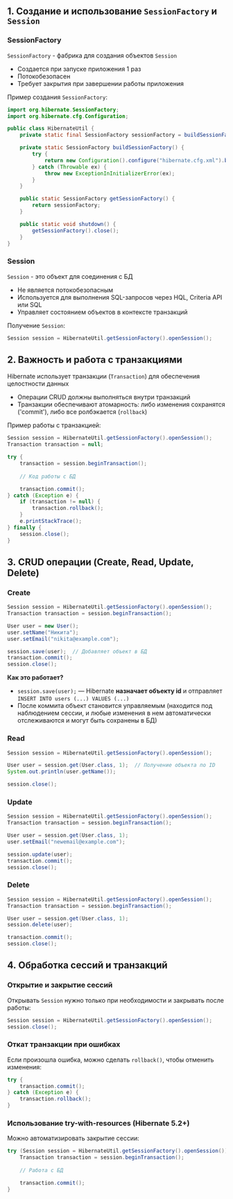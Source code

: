 ## 1. Создание и использование `SessionFactory` и `Session`

### SessionFactory

`SessionFactory` - фабрика для создания объектов `Session`
- Создается при запуске приложения 1 раз
- Потокобезопасен
- Требует закрытия при завершении работы приложения

Пример создания `SessionFactory`:
```java
import org.hibernate.SessionFactory;
import org.hibernate.cfg.Configuration;

public class HibernateUtil {
    private static final SessionFactory sessionFactory = buildSessionFactory();

    private static SessionFactory buildSessionFactory() {
        try {
            return new Configuration().configure("hibernate.cfg.xml").buildSessionFactory();
        } catch (Throwable ex) {
            throw new ExceptionInInitializerError(ex);
        }
    }

    public static SessionFactory getSessionFactory() {
        return sessionFactory;
    }

    public static void shutdown() {
        getSessionFactory().close();
    }
}
```

### Session

`Session` - это объект для соединения с БД
- Не является потокобезопасным
- Используется для выполнения SQL-запросов через HQL, Criteria API или SQL
- Управляет состоянием объектов в контексте транзакций

Получение `Session`:
```java
Session session = HibernateUtil.getSessionFactory().openSession();
```

## 2. Важность и работа с транзакциями

Hibernate использует транзакции (`Transaction`) для обеспечения целостности данных
- Операции CRUD должны выполняться внутри транзакций
- Транзакции обеспечивают атомарность: либо изменения сохранятся ('commit'), либо все ролбэкается (`rollback`)

Пример работы с транзакцией:
```java
Session session = HibernateUtil.getSessionFactory().openSession();
Transaction transaction = null;

try {
    transaction = session.beginTransaction();
    
    // Код работы с БД

    transaction.commit();
} catch (Exception e) {
    if (transaction != null) {
        transaction.rollback();
    }
    e.printStackTrace();
} finally {
    session.close();
}
```

## 3. CRUD операции (Create, Read, Update, Delete)

### Create
```java
Session session = HibernateUtil.getSessionFactory().openSession();
Transaction transaction = session.beginTransaction();

User user = new User();
user.setName("Никита");
user.setEmail("nikita@example.com");

session.save(user);  // Добавляет объект в БД
transaction.commit();
session.close();
```

**Как это работает?**
- `session.save(user);` — Hibernate **назначает объекту id** и отправляет 
  `INSERT INTO users (...) VALUES (...)`
- После коммита объект становится управляемым (находится под наблюдением сессии, и любые изменения в нем автоматически отслеживаются и могут быть сохранены в БД)

### Read
```java
Session session = HibernateUtil.getSessionFactory().openSession();

User user = session.get(User.class, 1);  // Получение объекта по ID
System.out.println(user.getName());

session.close();
```

### Update
```java
Session session = HibernateUtil.getSessionFactory().openSession();
Transaction transaction = session.beginTransaction();

User user = session.get(User.class, 1);
user.setEmail("newemail@example.com");

session.update(user);
transaction.commit();
session.close();
```
### Delete
```java
Session session = HibernateUtil.getSessionFactory().openSession();
Transaction transaction = session.beginTransaction();

User user = session.get(User.class, 1);
session.delete(user);

transaction.commit();
session.close();
```

## 4. **Обработка сессий и транзакций**

### Открытие и закрытие сессий

Открывать `Session` нужно только при необходимости и закрывать после работы:
```java
Session session = HibernateUtil.getSessionFactory().openSession();
session.close();
```

### Откат транзакции при ошибках

Если произошла ошибка, можно сделать `rollback()`, чтобы отменить изменения:
```java
try {
    transaction.commit();
} catch (Exception e) {
    transaction.rollback();
}
```

### Использование try-with-resources (Hibernate 5.2+)

Можно автоматизировать закрытие сессии:
```java
try (Session session = HibernateUtil.getSessionFactory().openSession()) {
    Transaction transaction = session.beginTransaction();
    
    // Работа с БД

    transaction.commit();
}
```
